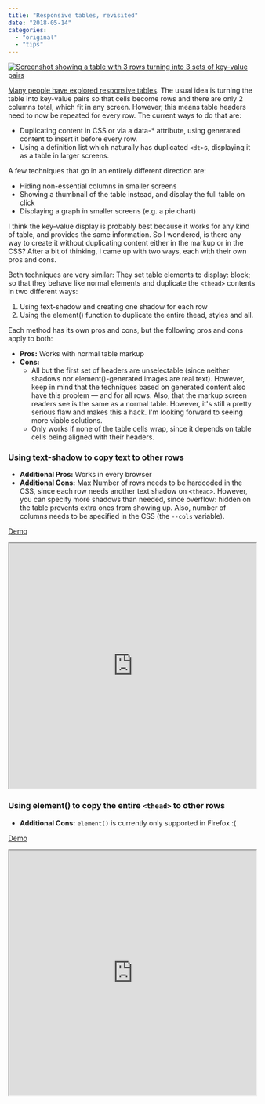 ```yaml
---
title: "Responsive tables, revisited"
date: "2018-05-14"
categories:
  - "original"
  - "tips"
---
```


[![Screenshot showing a table with 3 rows turning into 3 sets of key-value pairs](images/Screen-Shot-2018-05-14-at-17.54.45-copy-1024x595.png)](images/Screen-Shot-2018-05-14-at-17.54.45-copy.png)

[Many people have explored responsive tables](https://css-tricks.com/responsive-data-tables/). The usual idea is turning the table into key-value pairs so that cells become rows and there are only 2 columns total, which fit in any screen. However, this means table headers need to now be repeated for every row. The current ways to do that are:

- Duplicating content in CSS or via a data-\* attribute, using generated content to insert it before every row.
- Using a definition list which naturally has duplicated `<dt>`s, displaying it as a table in larger screens.

A few techniques that go in an entirely different direction are:

- Hiding non-essential columns in smaller screens
- Showing a thumbnail of the table instead, and display the full table on click
- Displaying a graph in smaller screens (e.g. a pie chart)

I think the key-value display is probably best because it works for any kind of table, and provides the same information. So I wondered, is there any way to create it without duplicating content either in the markup or in the CSS? After a bit of thinking, I came up with two ways, each with their own pros and cons.

Both techniques are very similar: They set table elements to display: block; so that they behave like normal elements and duplicate the `<thead>` contents in two different ways:

1. Using text-shadow and creating one shadow for each row
2. Using the element() function to duplicate the entire thead, styles and all.

Each method has its own pros and cons, but the following pros and cons apply to both:

- **Pros:** Works with normal table markup
- **Cons:**
    - All but the first set of headers are unselectable (since neither shadows nor element()-generated images are real text). However, keep in mind that the techniques based on generated content also have this problem — and for all rows. Also, that the markup screen readers see is the same as a normal table. However, it's still a pretty serious flaw and makes this a hack. I'm looking forward to seeing more viable solutions.
    - Only works if none of the table cells wrap, since it depends on table cells being aligned with their headers.

### Using text-shadow to copy text to other rows

- **Additional Pros:** Works in every browser
- **Additional Cons:** Max Number of rows needs to be hardcoded in the CSS, since each row needs another text shadow on `<thead>`. However, you can specify more shadows than needed, since overflow: hidden on the table prevents extra ones from showing up. Also, number of columns needs to be specified in the CSS (the `--cols` variable).

[Demo](https://dabblet.com/gist/969a4aa9d53bf6893d72acd422b2e9a8)

<iframe src="https://dabblet.com/gist/969a4aa9d53bf6893d72acd422b2e9a8" width="100%" height="500px"></iframe>

### Using element() to copy the entire `<thead>` to other rows

- **Additional Cons:** `element()` is currently only supported in Firefox :(

[Demo](https://dabblet.com/gist/9bce82d186095d4d9b19a469085e9cb3)

<iframe src="https://dabblet.com/gist/9bce82d186095d4d9b19a469085e9cb3" width="100%" height="500px"></iframe>
